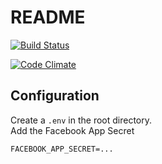 # README
[![Build Status](https://travis-ci.org/StabbyMcDuck/crapper_keeper.svg?branch=master)](https://travis-ci.org/StabbyMcDuck/crapper_keeper)

[![Code Climate](https://codeclimate.com/github/StabbyMcDuck/crapper_keeper/badges/gpa.svg)](https://codeclimate.com/github/StabbyMcDuck/crapper_keeper)
## Configuration
Create a `.env` in the root directory.  
Add the Facebook App Secret

```
FACEBOOK_APP_SECRET=...
```
